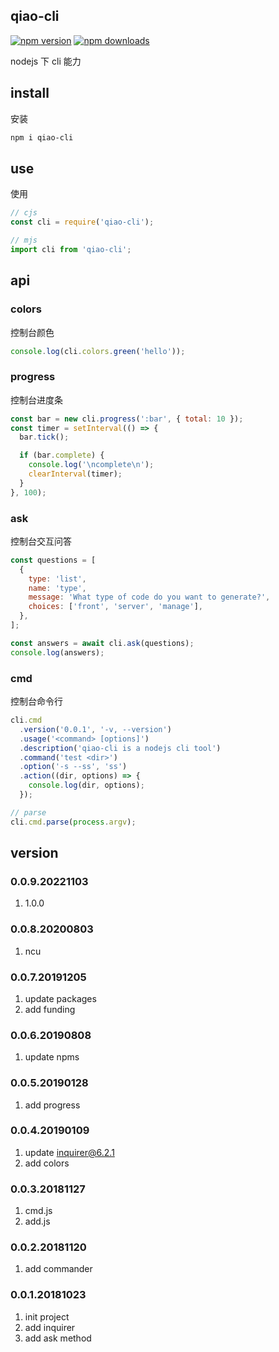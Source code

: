 ## qiao-cli

[![npm version](https://img.shields.io/npm/v/qiao-cli.svg?style=flat-square)](https://www.npmjs.org/package/qiao-cli)
[![npm downloads](https://img.shields.io/npm/dm/qiao-cli.svg?style=flat-square)](https://npm-stat.com/charts.html?package=qiao-cli)

nodejs 下 cli 能力

## install

安装

```bash
npm i qiao-cli
```

## use

使用

```javascript
// cjs
const cli = require('qiao-cli');

// mjs
import cli from 'qiao-cli';
```

## api

### colors

控制台颜色

```javascript
console.log(cli.colors.green('hello'));
```

### progress

控制台进度条

```javascript
const bar = new cli.progress(':bar', { total: 10 });
const timer = setInterval(() => {
  bar.tick();

  if (bar.complete) {
    console.log('\ncomplete\n');
    clearInterval(timer);
  }
}, 100);
```

### ask

控制台交互问答

```javascript
const questions = [
  {
    type: 'list',
    name: 'type',
    message: 'What type of code do you want to generate?',
    choices: ['front', 'server', 'manage'],
  },
];

const answers = await cli.ask(questions);
console.log(answers);
```

### cmd

控制台命令行

```javascript
cli.cmd
  .version('0.0.1', '-v, --version')
  .usage('<command> [options]')
  .description('qiao-cli is a nodejs cli tool')
  .command('test <dir>')
  .option('-s --ss', 'ss')
  .action((dir, options) => {
    console.log(dir, options);
  });

// parse
cli.cmd.parse(process.argv);
```

## version

### 0.0.9.20221103

1. 1.0.0

### 0.0.8.20200803

1. ncu

### 0.0.7.20191205

1. update packages
2. add funding

### 0.0.6.20190808

1. update npms

### 0.0.5.20190128

1. add progress

### 0.0.4.20190109

1. update inquirer@6.2.1
2. add colors

### 0.0.3.20181127

1. cmd.js
2. add.js

### 0.0.2.20181120

1. add commander

### 0.0.1.20181023

1. init project
2. add inquirer
3. add ask method
